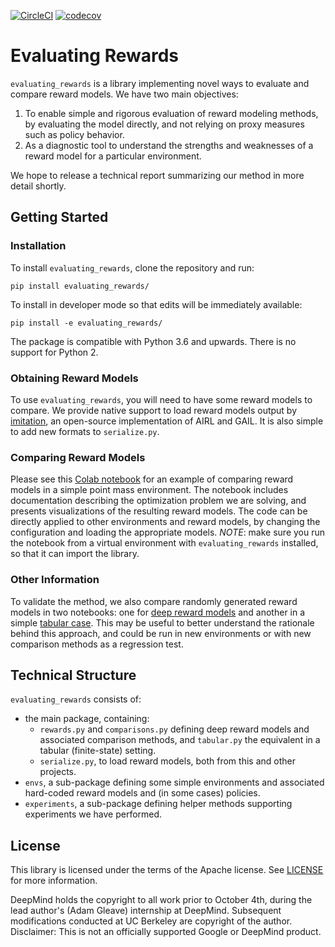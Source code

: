[![CircleCI](https://circleci.com/gh/HumanCompatibleAI/evaluating-rewards.svg?style=svg)](https://circleci.com/gh/HumanCompatibleAI/evaluating_rewards)
[![codecov](https://codecov.io/gh/HumanCompatibleAI/evaluating-rewards/branch/master/graph/badge.svg)](https://codecov.io/gh/HumanCompatibleAI/evaluating_rewards)

# Evaluating Rewards

`evaluating_rewards` is a library implementing novel ways to evaluate and
compare reward models. We have two main objectives:

1.  To enable simple and rigorous evaluation of reward modeling methods, by
    evaluating the model directly, and not relying on proxy measures such as
    policy behavior.
2.  As a diagnostic tool to understand the strengths and weaknesses of a reward
    model for a particular environment.

We hope to release a technical report summarizing our method in more detail
shortly.

## Getting Started

### Installation

To install `evaluating_rewards`, clone the repository and run:

```
pip install evaluating_rewards/
```

To install in developer mode so that edits will be immediately available:

```
pip install -e evaluating_rewards/
```

The package is compatible with Python 3.6 and upwards. There is no support for
Python 2.

### Obtaining Reward Models

To use `evaluating_rewards`, you will need to have some reward models to
compare. We provide native support to load reward models output by
[imitation](https://github.com/humancompatibleai/imitation), an open-source
implementation of AIRL and GAIL. It is also simple to add new formats to
`serialize.py`.

### Comparing Reward Models

Please see this [Colab notebook](notebooks/comparison.ipynb) for an example of
comparing reward models in a simple point mass environment. The notebook
includes documentation describing the optimization problem we are solving, and
presents visualizations of the resulting reward models. The code can be directly
applied to other environments and reward models, by changing the configuration
and loading the appropriate models. *NOTE*: make sure you run the notebook from
a virtual environment with `evaluating_rewards` installed, so that it can import
the library.

### Other Information

To validate the method, we also compare randomly generated reward models in two
notebooks: one for [deep reward models](notebooks/random_deep.ipynb) and another
in a simple [tabular case](notebooks/random_tabular.ipynb). This may be useful
to better understand the rationale behind this approach, and could be run in new
environments or with new comparison methods as a regression test.

## Technical Structure

`evaluating_rewards` consists of:

-   the main package, containing:
    +   `rewards.py` and `comparisons.py` defining deep reward models and
        associated comparison methods, and `tabular.py` the equivalent in a
        tabular (finite-state) setting.
    +   `serialize.py`, to load reward models, both from this and other
        projects.
-   `envs`, a sub-package defining some simple environments and associated
    hard-coded reward models and (in some cases) policies.
-   `experiments`, a sub-package defining helper methods supporting experiments
    we have performed.

## License

This library is licensed under the terms of the Apache license. See
[LICENSE](LICENSE) for more information.

DeepMind holds the copyright to all work prior to October 4th, during the
lead author's (Adam Gleave) internship at DeepMind. Subsequent modifications
conducted at UC Berkeley are copyright of the author.
Disclaimer: This is not an officially supported Google or DeepMind product.
